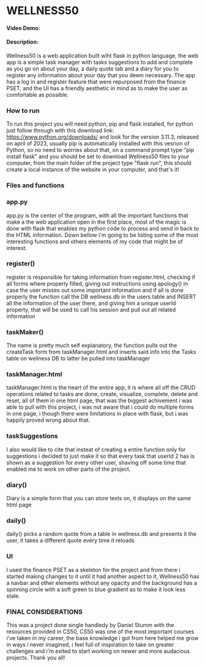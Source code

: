 # WELLNESS50
#### Video Demo:  <URL HERE>
#### Description:
Wellness50 is a web application built wiht flask in python language, the web app is a simple task manager with tasks suggestions to add and complete as you go on about your day, a daily quote tab and a diary for you to register any information about your day that you deem necessary. The app has a log in and register feature that were repurposed from the finance PSET, and the UI has a friendly aesthetic in mind as to make the user as comfortable as possible.


### How to run
To run this project you will need python, pip and flask installed, for python just follow through with this download link: https://www.python.org/downloads/ and look for the version 3.11.3, released on april of 2023, usually pip is automatically installed with this vesrion of Python, so no need to worries about that, on a command prompt type "pip install flask" and you should be set to download Wellness50 files to your computer, from the main folder of the project type "flask run", this should create a local instance of the website in your computer, and that's it!

### Files and functions
### app.py
app.py is the center of the program, with all the important functions that make a the web application open in the first place, most of the magic is done with flask that enables my python code to process and send in back to the HTML information. Down bellow i'm going to be listing some of the most interesting functions and others elements of my code that might be of interest.


### register()
register is responsible for taking information from register.html, checking if all forms where properly filled, giving out instructions using apology() in case the user misses out some important information and if all is done properly the function call the DB wellness.db in the users table and INSERT all the information of the user there, and giving him a unique userId property, that will be used to call his session and pull out all related information


### taskMaker()
The name is pretty much self explanatory, the function pulls out the createTask form from taskManager.html and inserts said info into the Tasks table on wellness DB to latter be pulled into taskManager


### taskManager.html
taskManager.html is the heart of the entire app, it is where all off the CRUD operations related to tasks are done, create, visualize, complete, delete and reset, all of them in one html page, that was the biggest achivement i was able to pull with this project, i was not aware that i could do multiple forms in one page, i though there were limitations in place with flask, but i was happily proved wrong about that. 


### taskSuggestions
I also would like to cite that insteat of creating a entire function only for suggestions i decided to just make it so that every task that userId 2 has is shown as a suggestion for every other user, shaving off some time that enabled me to work on other parts of the project.


### diary()
Diary is a simple form that you can store texts on, it displays on the same html page


### daily()
daily() picks a random quote from a table in wellness.db and presents it the user, it takes a different quote every time it reloads


### UI 
I used the finance PSET as a skeleton for the project and from there i started making changes to it until it had another aspect to it, Wellness50 has a navbar and other elements without any opacity and the background has a spinning circle with a soft green to blue gradient as to make it look less stale.



### FINAL CONSIDERATIONS
This was a project done single handledy by Daniel Stumm with the resources provided in CS50, CS50 was one of the most important courses i've taken in my career, the base knowledge i got from here helped me grow in ways i never imagined, i feel full of inspiration to take on greater challenges and i'm exited to start working on newer and more audacious projects. Thank you all!


